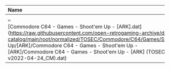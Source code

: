 |Name|Size|
|:---|---:|
|[..](../index.html)|DIR|
|[Commodore C64 - Games - Shoot'em Up - [ARK].dat](https://raw.githubusercontent.com/open-retrogaming-archive/dat-catalog/main/root/normalized/TOSEC/Commodore/C64/Games/Shoot'em Up/[ARK]/Commodore C64 - Games - Shoot'em Up - [ARK]/Commodore C64 - Games - Shoot'em Up - [ARK] (TOSEC-v2022-04-24_CM).dat)|1250|
